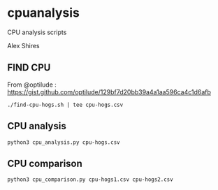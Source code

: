 # cpuanalysis
CPU analysis scripts

Alex Shires

## FIND CPU

From @optilude : https://gist.github.com/optilude/129bf7d20bb39a4a1aa596ca4c1d6afb 

`./find-cpu-hogs.sh | tee cpu-hogs.csv` 

## CPU analysis

`python3 cpu_analysis.py cpu-hogs.csv`  

## CPU comparison

`python3 cpu_comparison.py cpu-hogs1.csv cpu-hogs2.csv`   


